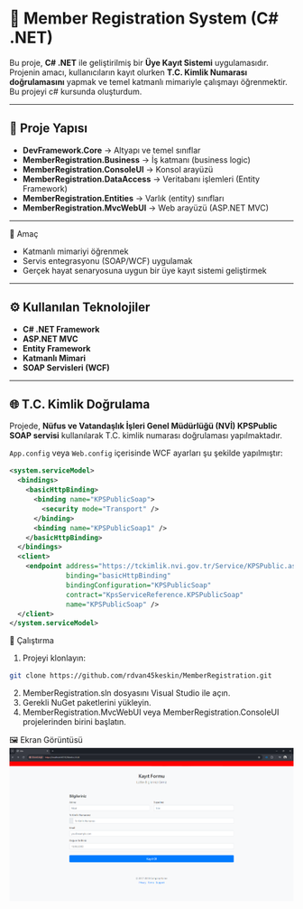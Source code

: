 # 🧾 Member Registration System (C# .NET)

Bu proje, **C# .NET** ile geliştirilmiş bir **Üye Kayıt Sistemi** uygulamasıdır.  
Projenin amacı, kullanıcıların kayıt olurken **T.C. Kimlik Numarası doğrulamasını** yapmak ve temel katmanlı mimariyle çalışmayı öğrenmektir.
Bu projeyi c# kursunda oluşturdum.

---

## 📂 Proje Yapısı

- **DevFramework.Core** → Altyapı ve temel sınıflar  
- **MemberRegistration.Business** → İş katmanı (business logic)  
- **MemberRegistration.ConsoleUI** → Konsol arayüzü  
- **MemberRegistration.DataAccess** → Veritabanı işlemleri (Entity Framework)  
- **MemberRegistration.Entities** → Varlık (entity) sınıfları  
- **MemberRegistration.MvcWebUI** → Web arayüzü (ASP.NET MVC)

---
📌 Amaç
- Katmanlı mimariyi öğrenmek
- Servis entegrasyonu (SOAP/WCF) uygulamak
- Gerçek hayat senaryosuna uygun bir üye kayıt sistemi geliştirmek
---

## ⚙️ Kullanılan Teknolojiler

- **C# .NET Framework**  
- **ASP.NET MVC**  
- **Entity Framework**  
- **Katmanlı Mimari**  
- **SOAP Servisleri (WCF)**  

---

## 🌐 T.C. Kimlik Doğrulama

Projede, **Nüfus ve Vatandaşlık İşleri Genel Müdürlüğü (NVİ) KPSPublic SOAP servisi** kullanılarak T.C. kimlik numarası doğrulaması yapılmaktadır.  

`App.config` veya `Web.config` içerisinde WCF ayarları şu şekilde yapılmıştır:

```xml
<system.serviceModel>
  <bindings>
    <basicHttpBinding>
      <binding name="KPSPublicSoap">
        <security mode="Transport" />
      </binding>
      <binding name="KPSPublicSoap1" />
    </basicHttpBinding>
  </bindings>
  <client>
    <endpoint address="https://tckimlik.nvi.gov.tr/Service/KPSPublic.asmx"
              binding="basicHttpBinding"
              bindingConfiguration="KPSPublicSoap"
              contract="KpsServiceReference.KPSPublicSoap"
              name="KPSPublicSoap" />
  </client>
</system.serviceModel>
```

🚀 Çalıştırma

1. Projeyi klonlayın:
```bash
git clone https://github.com/rdvan45keskin/MemberRegistration.git
```
2. MemberRegistration.sln dosyasını Visual Studio ile açın.
3. Gerekli NuGet paketlerini yükleyin.
4. MemberRegistration.MvcWebUI veya MemberRegistration.ConsoleUI projelerinden birini başlatın.

🖼️ Ekran Görüntüsü
![Kayıt Ekranı](Screenshot_1.png)








